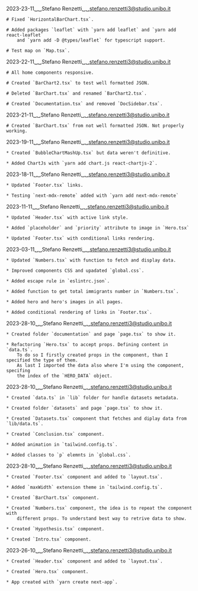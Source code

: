 2023-23-11␣␣Stefano Renzetti␣␣<stefano.renzetti3@studio.unibo.it>

    # Fixed `HorizontalBarChart.tsx`.

    # Added packages `leaflet` with `yarn add leaflet` and `yarn add react-leaflet`
        and `yarn add -D @types/leaflet` for typescript support.

    # Test map on `Map.tsx`.

2023-22-11␣␣Stefano Renzetti␣␣<stefano.renzetti3@studio.unibo.it>

    # All home components responsive.

    # Created `BarChart2.tsx` to test well formatted JSON.

    # Deleted `BarChart.tsx` and renamed `BarChart2.tsx`.

    # Created `Documentation.tsx` and removed `DocSidebar.tsx`.

2023-21-11␣␣Stefano Renzetti␣␣<stefano.renzetti3@studio.unibo.it>

    # Created `BarChart.tsx` from not well formatted JSON. Not properly working.

2023-19-11␣␣Stefano Renzetti␣␣<stefano.renzetti3@studio.unibo.it>

    * Created `BubbleChartMashUp.tsx` but data weren't definitive.

    * Added ChartJs with `yarn add chart.js react-chartjs-2`.

2023-18-11␣␣Stefano Renzetti␣␣<stefano.renzetti3@studio.unibo.it>

    * Updated `Footer.tsx` links.

    * Testing `next-mdx-remote` added with `yarn add next-mdx-remote`

2023-11-11␣␣Stefano Renzetti␣␣<stefano.renzetti3@studio.unibo.it>

    * Updated `Header.tsx` with active link style.

    * Added `placeholder` and `priority` attribute to image in `Hero.tsx`

    * Updated `Footer.tsx` with conditional links rendering.

2023-03-11␣␣Stefano Renzetti␣␣<stefano.renzetti3@studio.unibo.it>

    * Updated `Numbers.tsx` with function to fetch and display data.

    * Improved components CSS and upadated `global.css`.

    * Added escape rule in `eslintrc.json`.

    * Added function to get total immigrants number in `Numbers.tsx`.

    * Added hero and hero's images in all pages.

    * Added conditional rendering of links in `Footer.tsx`.

2023-28-10␣␣Stefano Renzetti␣␣<stefano.renzetti3@studio.unibo.it>

    * Created folder `documentation` and page `page.tsx` to show it.

    * Refactoring `Hero.tsx` to accept props. Defining content in `data.ts`.
        To do so I firstly created props in the component, than I specified the type of them.
        As last I imported the data also where I'm using the component, specifing
        the index of the `HERO_DATA` object.

2023-28-10␣␣Stefano Renzetti␣␣<stefano.renzetti3@studio.unibo.it>

    * Created `data.ts` in `lib` folder for handle datasets metadata.

    * Created folder `datasets` and page `page.tsx` to show it.

    * Created `Datasets.tsx` component that fetches and diplay data from `lib/data.ts`.

    * Created `Conclusion.tsx` component.

    * Added animation in `tailwind.config.ts`.

    * Added classes to `p` elemnts in `global.css`.

2023-28-10␣␣Stefano Renzetti␣␣<stefano.renzetti3@studio.unibo.it>

    * Created `Footer.tsx` component and added to `layout.tsx`.

    * Added `maxWidth` extension theme in `tailwind.config.ts`.

    * Created `BarChart.tsx` component.

    * Created `Numbers.tsx` component, the idea is to repeat the component with
        different props. To understand best way to retrive data to show.

    * Created `Hypothesis.tsx` component.

    * Created `Intro.tsx` component.

2023-26-10␣␣Stefano Renzetti␣␣<stefano.renzetti3@studio.unibo.it>

    * Created `Header.tsx` component and added to `layout.tsx`.

    * Created `Hero.tsx` component.

    * App created with `yarn create next-app`.